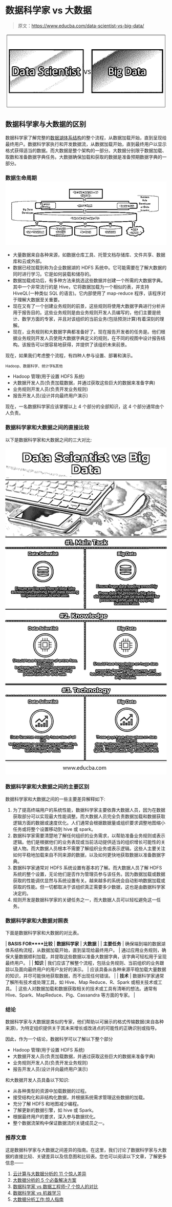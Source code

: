 # 数据科学家 vs 大数据

> 原文：<https://www.educba.com/data-scientist-vs-big-data/>

![Data Scientist vs Big Data](img/7a8af0451a6e10181dcfb03ab6710508.png)



## 数据科学家与大数据的区别

数据科学家了解完整的[数据湖体系结构](https://www.educba.com/data-lake-architecture/)的整个流程，从数据加载开始，直到呈现给最终用户。数据科学家执行和开发数据流，从数据加载开始，直到最终用户以显示格式获得适当的数据。而大数据是整个架构的一部分。大数据分别限于数据加载、取数和准备数据字典任务。大数据确保加载和获取的数据是准备预期数据字典的一部分。

### 数据生命周期![Data Scientist vs Big Data](img/12d71ae8a4b6e0cb779b98d33ea654b4.png)



*   大量数据来自各种来源，如数据仓库工具、托管文档存储库、文件共享、数据库和云或外部。
*   数据已经加载到称为企业数据湖的 HDFS 系统中。它可能需要在了解大数据的同时进行学习。它是如何装载和储存的。
*   数据加载成功后，有多种方法来挑选这些数据并创建一个所需的大数据字典。其中一个非常流行的是 Hive，它将数据加载为一个相似的表，并支持 HiveQL(一种类似 SQL 的语言)。它内部使用了 map-reduce 程序，该程序对于理解大数据至关重要。
*   现在又有了一个创建业务规则的前景，这些规则将使用大数据字典进行分析并用于报告目的。这些业务规则是由业务规则开发人员编写的，他们主要是统计、数学方面的专家，并且对该组织的当前业务(包括预测计算)有着深刻的理解。
*   现在，业务规则和大数据字典都准备好了。现在报告开发者的任务是。他们根据业务规则开发人员使用大数据字典定义的规则，在不同的视图中设计报告结构。该报告可以很容易地获得，并提供了该组织未来前景。

现在，如果我们考虑整个流程，有四种人参与设置、部署和演示。

<small>Hadoop、数据科学、统计学&其他</small>

*   Hadoop 管理(用于设置 HDFS 系统)
*   大数据开发人员(负责加载数据，并通过获取这些巨大的数据来准备字典)
*   业务规则开发人员(负责开发业务规则)
*   报告开发人员(设计并向最终用户演示)

现在，一名数据科学家应该掌握以上 4 个部分的全部知识，这 4 个部分通常由个人负责。

### 数据科学家和大数据之间的直接比较

以下是数据科学家和大数据之间的三大对比:

![Data Scientist vs Big Data Infographics](img/31b55df9d326a06677165c44930b7137.png)



### 数据科学家和大数据之间的主要区别

数据科学家和大数据之间的一些主要差异解释如下:

1.  为了提高终端用户的系统性能，数据科学家主要依靠大数据人员，因为在数据获取部分可以实现最大性能调整。而大数据人员完全负责数据加载和数据获取逻辑方面的数据或速度优化。人们通常会根据数据量或组织要求调整地图缩小任务或将整个设置移动到 hive 或 spark。
2.  数据科学家需要清楚地了解任何组织的业务需求，以帮助准备业务规则或表示逻辑。他们是根据他们的业务表现或当前活动提供适当的组织增长可能性的关键人物。而大数据人员根本不需要了解组织业务或表示逻辑。这些人主要关注如何平稳地加载来自不同来源的数据，以及如何更快地获取数据以准备数据字典。
3.  数据科学家通常对 HDFS 系统设置有基本的了解。而大数据人员了解 HDFS 系统的整个设置，无论他们是否作为管理员参与该任务。因为数据加载或数据获取的性能调优显然与系统设置有关。越来越多的系统会自动影响数据加载或获取的性能。但一切都取决于该组织真正需要多少数据，这也是由数据科学家决定的。
4.  规则开发是数据科学家的关键任务之一，而大数据人员可以轻松避免这一任务。

### 数据科学家和大数据对照表

下面是数据科学家和大数据的对比表。

| **BASIS FOR****比较** | **数据科学家** | **大数据** |
| **主要任务** | 确保端到端的数据湖体系结构流程，从数据加载开始，直到呈现给最终用户。 | 通过应用业务规则，确保大量数据顺利加载，并提取这些数据以准备大数据字典，该字典可轻松用于呈现最终用户。 |
| **知识** | 我们应该了解整个流程，包括业务规则、当前组织的业务跟踪以及面向最终用户的用户友好的演示。 | 应该具备从各种来源平稳加载大量数据的知识，并尽可能快地获取数据，而不出现任何错误。 |
| **技术** | 数据科学家通常了解所有技术或处理工具，如 Hive、Map Reduce、R、Spark 或相关技术或工具。 | 这些人对数据加载和数据获取相关的技术或工具有清晰的想法。通常有 Hive、Spark、MapReduce、Pig、Cassandra 等方面的专家。 |

### 结论

数据科学家与大数据是类似的专家，他们帮助以可展示的格式传输数据(来自各种来源)，为特定组织提供关于其未来增长或改进点的可能性的正确识别或指导。

因此，作为一个结论，数据科学可以了解以下整个部分

*   Hadoop 管理(用于设置 HDFS 系统)
*   大数据开发人员(负责加载数据，并通过获取这些巨大的数据来准备字典)
*   业务规则开发人员(负责开发业务规则)
*   报告开发人员(设计并向最终用户演示)

和大数据开发人员具备以下知识:

*   从各种类型的资源中加载数据的过程。
*   接受结构化和非结构化数据，并根据系统需求管理这些数据的加载。
*   充分了解 HDFS 和地图减少编程。
*   了解更新的数据引擎，如 hive 或 Spark。
*   根据最终用户的要求，深入参与数据优化。
*   整个数据流架构中保证数据流的关键成员之一。

### 推荐文章

这是数据科学家与大数据之间差异的指南。在这里，我们讨论了数据科学家与大数据的直接比较、关键差异以及信息图和比较表。您也可以阅读以下文章，了解更多信息——

1.  [云计算与大数据分析的 11 个惊人差异](https://www.educba.com/cloud-computing-vs-big-data-analytics/)
2.  [大数据分析的 5 个必备解决方案](https://www.educba.com/challenges-of-big-data-analytics/)
3.  [数据科学家 vs 数据工程师–7 个惊人的对比](https://www.educba.com/data-scientist-vs-data-engineer/)
4.  [数据科学家 vs 机器学习](https://www.educba.com/data-scientist-vs-machine-learning/)
5.  [大数据分析工作:惊人指南](https://www.educba.com/big-data-analytics-jobs/)





